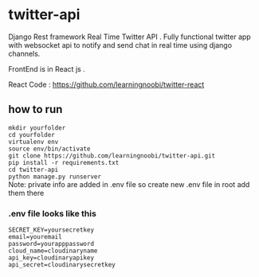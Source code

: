 # twitter-api
Django Rest framework Real Time Twitter API . Fully functional twitter app with websocket api to notify and send chat in real time using django channels.

FrontEnd is in React js . 

React Code : https://github.com/learningnoobi/twitter-react
## how to run
`mkdir yourfolder` </br>
`cd yourfolder` </br>
`virtualenv env`</br> 
`source env/bin/activate`</br>
`git clone https://github.com/learningnoobi/twitter-api.git` </br>
`pip install -r requirements.txt`</br>
`cd twitter-api`</br>
`python manage.py runserver`</br>
Note: private info are added in .env file so create new .env file in root add them there
### .env file looks like this

`SECRET_KEY=yoursecretkey`</br>
`email=youremail`</br>
`password=yourapppassword`</br>
`cloud_name=cloudinaryname`</br>
`api_key=cloudinaryapikey`</br>
`api_secret=cloudinarysecretkey`</br>
